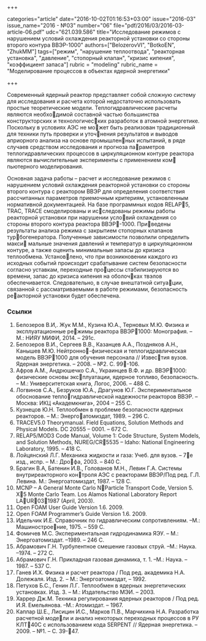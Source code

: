 +++

categories="article"
date="2016-10-02T01:16:53+03:00"
issue="2016-03"
issue_name="2016 - №03"
number="06"
file="pdf/2016/03/2016-03-article-06.pdf"
udc="621.039.586"
title="Исследование режимов с нарушением условий охлаждения реакторной установки со стороны второго контура ВВЭР-1000"
authors=["BelozerovVI", "BotkoEN", "ZhukMM"]
tags=["режим", "нарушение теплоотвода", "реакторная установка", "давление", "стопорный клапан", "кризис кипения", "коэффициент запаса"]
rubric = "modeling"
rubric_name = "Моделирование процессов в объектах ядерной энергетики"

+++

Современный ядерный реактор представляет собой сложную систему для исследования и расчета которой недостаточно использовать простые теоретические модели. 
Теплогидравлические расчеты являются необходимой составной частью большинства конструкторских и технологических разработок в атомной энергетике. 
Поскольку в условиях АЭС не может быть реализован традиционный для техники путь проверки и уточнения результатов и выводов априорного анализа на основе промышленных испытаний, в ряде случаев средством исследования и прогноза параметров теплогидравлических процессов в циркуляционном контуре реактора являются вычислительные эксперименты с применением ком
пьютерного моделирования.

Основная задача работы – расчет и исследование режимов с нарушением условий охлаждения реакторной установки со стороны второго контура с реактором ВВЭР для определения соответствия рассчитанных параметров приемочным критериям, установленным нормативной документацией.
На базе программных кодов RELAP5, TRAC, TRACE смоделированы и исследованы режимы работы реакторной установки при нарушении условий охлаждения со стороны второго контура реактора ВВЭР-1000. 
Приведены результаты анализа режима с закрытием стопорных клапанов турбогенератора. 
Полученные зависимости позволили определить макси мальные значения давлений и температур в циркуляционном контуре, а также оценить минимальные запасы до кризиса теплообмена. 
Установлено, что при возникновении каждого из исходных событий происходит срабатывание систем безопасности согласно уставкам, переходные процессы стабилизируются во времени, запас до кризиса кипения на оболочках твэлов обеспечивается. 
Следовательно, в случае внештатной ситуации, связанной с рассматриваемыми в работе режимами, безопасность реакторной установки будет обеспечена.

### Ссылки

1. Белозеров В.И,. Жук М.М., Кузина Ю.А., Терновых М.Ю. Физика и эксплуатационные режимы реактора ВВЭР1000: Монография. – М.: НИЯУ МИФИ, 2014. – 291с.
2. Белозеров В.И., Сергеев В.В., Казанцев А.А., Поздняков А.Н., Канышев М.Ю. Нейтронно-физическая и теплогидравлическая модель ВВЭР1000 для обучения персонала // Известия вузов. Ядерная энергетика. – 2008. – №2. С. 99-106.
3. Афров А.М., Андрюшечко С.А., Украинцев В.Ф. и др. ВВЭР1000: физические основы эксплуатации, ядерное топливо, безопасность. – М.: Университетская книга, Логос, 2006. – 488 С.
4. Логвинов С.А., Безруков Ю.А., Драгунов Ю.Г. Экспериментальное обоснование теплогидравлической надежности реакторов ВВЭР. – Москва: ИКЦ «Академкнига», 2004 – 255 С.
5. Кузнецов Ю.Н. Теплообмен в проблеме безопасности ядерных реакторов. – М.: Энергоатомиздат, 1989. – 296 С.
6. TRACEV5.0 Theorymanual. Field Equations, Solution Methods and Physical Models. DC 20555 – 0001. – 672 С.
7. RELAP5/MOD3 Code Manual, Volume 1: Code Structure, System Models, and Solution Methods, NUREG/CR5535 – Idaho: National Engineering Laboratory, 1995. – 418 C.
8. Лойцянский Л.Г. Механика жидкости и газа: Учеб. для вузов. – 7е изд., испр. – М.: Дрофа, 2003. – 840 С.
9. Брагин В.А, Батенин И.В., Голованов М.Н., Левин Г.А. Системы внутриреакторного контроля АЭС с реакторами ВВЭР/Под ред. Г.Л. Левина. М.: Энергоатомиздат, 1987. – 128 С.
10. MCNP – A General Monte Carlo NParticle Transport Code, Version 5. X5 Monte Carlo Team. Los Alamos National Laboratory Report LAUR031987 (April, 2003).
11. Open FOAM User Guide Version 1.6. 2009.
12. Open FOAM Programmer’s Guide Version 1.6. 2009.
13. Идельчик И.Е. Справочник по гидравлическим сопротивлениям. –М.: Машиностроение, 1975. – 559 С.
14. Фомичев М.С. Экспериментальная гидродинамика ЯЭУ. – М.: Энергоатомиздат. –1989. – 246 С.
15. Абрамович Г.Н. Турбулентное смешение газовых струй. –М.: Наука. –1974. – 272 С.
16. Абрамович Г.Н. Прикладная газовая динамика, т. 1. –М.: Наука. – 1987. – 537 С.
17. Ганев И.Х. Физика и расчет реактора / Под ред. академика Н.А. Долежаля. Изд. 2. – М.: Энергоатомиздат, – 1992.
18. Петухов Б.С., Генин Л.Г. Теплообмен в ядерных энергетических установках. Изд. 3. – М.: Издательство МЭИ. – 2003.
19. Харрер Дж.М. Техника регулирования ядерных реакторов / Под ред. И.Я. Емельянова. –М.: Атомиздат. – 1967.
20. Каплар Ш.Е., Лисицин И.С., Марков П.В., Марчихина Н.А. Разработка расчетной модели и анализ некоторых переходных процессов в РУ КЛТ40С с использованием кода SERPENT // Ядерная энергетика. –2009. – №1. – С. 39-47.